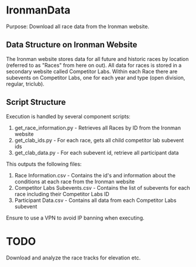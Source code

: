 # IronmanData
Purpose: Download all race data from the Ironman website.

## Data Structure on Ironman Website
The Ironman website stores data for all future and historic races by location (referred to as "Races" from here on out). All data for races is stored in a secondary website called Competitor Labs. Within each Race there are subevents on Competitor Labs, one for each year and type (open division, regular, triclub).

## Script Structure
Execution is handled by several component scripts:
1. get_race_information.py - Retrieves all Races by ID from the Ironman website
2. get_clab_ids.py - For each race, gets all child competitor lab subevent ids
3. get_clab_data.py - For each subevent id, retrieve all participant data

This outputs the following files:
1. Race Information.csv - Contains the id's and information about the conditions at each race from the Ironman website
2. Competitor Labs Subevents.csv - Contains the list of subevents for each race including their Competitor Labs ID
3. Participant Data.csv - Contains all data from each Competitor Labs subevent

Ensure to use a VPN to avoid IP banning when executing.

# TODO
Download and analyze the race tracks for elevation etc.